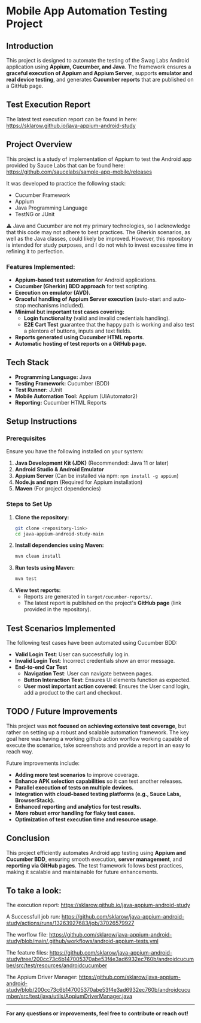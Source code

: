 # Mobile App Automation Testing Project

## Introduction
This project is designed to automate the testing of the Swag Labs Android application using **Appium, Cucumber, and Java**. The framework ensures a **graceful execution of Appium and Appium Server**, supports **emulator and real device testing**, and generates **Cucumber reports** that are published on a GitHub page.

## Test Execution Report
The latest test execution report can be found in here:
https://sklarow.github.io/java-appium-android-study

## Project Overview
This project is a study of implementation of Appium to test the Android app provided by Sauce Labs that can be found here:
https://github.com/saucelabs/sample-app-mobile/releases

It was developed to practice the following stack:
- Cucumber Framework
- Appium
- Java Programming Language
- TestNG or JUnit

⚠️ Java and Cucumber are not my primary technologies, so I acknowledge that this code may 
not adhere to best practices. The Gherkin scenarios, as well as the Java classes, could likely 
be improved. However, this repository is intended for study purposes, and I do not wish to 
invest excessive time in refining it to perfection.


### **Features Implemented:**
- **Appium-based test automation** for Android applications.
- **Cucumber (Gherkin) BDD approach** for test scripting.
- **Execution on emulator (AVD).**
- **Graceful handling of Appium Server execution** (auto-start and auto-stop mechanisms included).
- **Minimal but important test cases covering:**
  - **Login functionality** (valid and invalid credentials handling).
  - **E2E Cart Test** guarantee that the happy path is working and also test a plentora of buttons, inputs and text fields.
- **Reports generated using Cucumber HTML reports**.
- **Automatic hosting of test reports on a GitHub page.**

## Tech Stack
- **Programming Language:** Java
- **Testing Framework:** Cucumber (BDD)
- **Test Runner:** JUnit
- **Mobile Automation Tool:** Appium (UIAutomator2)
- **Reporting:** Cucumber HTML Reports

## Setup Instructions
### Prerequisites
Ensure you have the following installed on your system:
1. **Java Development Kit (JDK)** (Recommended: Java 11 or later)
2. **Android Studio & Android Emulator**
3. **Appium Server** (Can be installed via npm: `npm install -g appium`)
4. **Node.js and npm** (Required for Appium installation)
5. **Maven** (For project dependencies)

### Steps to Set Up
1. **Clone the repository:**
   ```bash
   git clone <repository-link>
   cd java-appium-android-study-main
   ```
2. **Install dependencies using Maven:**
   ```bash
   mvn clean install
   ```
3. **Run tests using Maven:**
   ```bash
   mvn test
   ```
4. **View test reports:**
   - Reports are generated in `target/cucumber-reports/`.
   - The latest report is published on the project's **GitHub page** (link provided in the repository).

## Test Scenarios Implemented
The following test cases have been automated using Cucumber BDD:
- **Valid Login Test**: User can successfully log in.
- **Invalid Login Test**: Incorrect credentials show an error message.
- **End-to-end Car Test**
  - **Navigation Test**: User can navigate between pages.
  - **Button Interaction Test**: Ensures UI elements function as expected.
  - **User most important action covered**: Ensures the User cand login, add a product to the cart and checkout.

## TODO / Future Improvements
This project was **not focused on achieving extensive test coverage**, but rather on setting up a robust and scalable automation framework.
The key goal here was having a working github action worflow working capable of execute the scenarios, take screenshots and provide a report
in an easy to reach way.


Future improvements include:
- **Adding more test scenarios** to improve coverage.
- **Enhance APK selection capabilities** so it can test another releases.
- **Parallel execution of tests on multiple devices.**
- **Integration with cloud-based testing platforms (e.g., Sauce Labs, BrowserStack).**
- **Enhanced reporting and analytics for test results.**
- **More robust error handling for flaky test cases.**
- **Optimization of test execution time and resource usage.**

## Conclusion
This project efficiently automates Android app testing using **Appium and Cucumber BDD**, ensuring smooth execution, **server management**, and **reporting via GitHub pages**. The test framework follows best practices, making it scalable and maintainable for future enhancements.

## To take a look:
The execution report:
https://sklarow.github.io/java-appium-android-study

A Successfull job run:
https://github.com/sklarow/java-appium-android-study/actions/runs/13263927683/job/37026579927

The worflow file:
https://github.com/sklarow/java-appium-android-study/blob/main/.github/workflows/android-appium-tests.yml

The feature files:
https://github.com/sklarow/java-appium-android-study/tree/200cc73c6b147005370abe53f4e3ad6932ec760b/androidcucumber/src/test/resources/androidcucumber

The Appium Driver Manager:
https://github.com/sklarow/java-appium-android-study/blob/200cc73c6b147005370abe53f4e3ad6932ec760b/androidcucumber/src/test/java/utils/AppiumDriverManager.java


---
**For any questions or improvements, feel free to contribute or reach out!**

